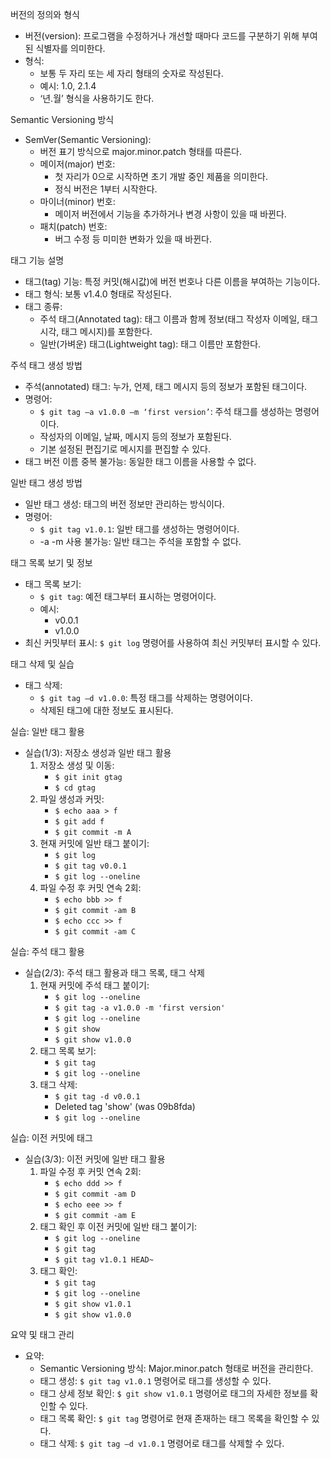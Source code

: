 버전의 정의와 형식
- 버전(version): 프로그램을 수정하거나 개선할 때마다 코드를 구분하기 위해 부여된 식별자를 의미한다.
- 형식:
  - 보통 두 자리 또는 세 자리 형태의 숫자로 작성된다.
  - 예시: 1.0, 2.1.4
  - ‘년.월’ 형식을 사용하기도 한다.

Semantic Versioning 방식
- SemVer(Semantic Versioning): 
  - 버전 표기 방식으로 major.minor.patch 형태를 따른다.
  - 메이저(major) 번호:
    - 첫 자리가 0으로 시작하면 초기 개발 중인 제품을 의미한다.
    - 정식 버전은 1부터 시작한다.
  - 마이너(minor) 번호:
    - 메이저 버전에서 기능을 추가하거나 변경 사항이 있을 때 바뀐다.
  - 패치(patch) 번호:
    - 버그 수정 등 미미한 변화가 있을 때 바뀐다.

태그 기능 설명
- 태그(tag) 기능: 특정 커밋(해시값)에 버전 번호나 다른 이름을 부여하는 기능이다.
- 태그 형식: 보통 v1.4.0 형태로 작성된다.
- 태그 종류:
  - 주석 태그(Annotated tag): 태그 이름과 함께 정보(태그 작성자 이메일, 태그 시각, 태그 메시지)를 포함한다.
  - 일반(가벼운) 태그(Lightweight tag): 태그 이름만 포함한다.

주석 태그 생성 방법
- 주석(annotated) 태그: 누가, 언제, 태그 메시지 등의 정보가 포함된 태그이다.
- 명령어:
  - `$ git tag –a v1.0.0 –m ‘first version’`: 주석 태그를 생성하는 명령어이다.
  - 작성자의 이메일, 날짜, 메시지 등의 정보가 포함된다.
  - 기본 설정된 편집기로 메시지를 편집할 수 있다.
- 태그 버전 이름 중복 불가능: 동일한 태그 이름을 사용할 수 없다.

일반 태그 생성 방법
- 일반 태그 생성: 태그의 버전 정보만 관리하는 방식이다.
- 명령어:
  - `$ git tag v1.0.1`: 일반 태그를 생성하는 명령어이다.
  - -a -m 사용 불가능: 일반 태그는 주석을 포함할 수 없다.

태그 목록 보기 및 정보
- 태그 목록 보기: 
  - `$ git tag`: 예전 태그부터 표시하는 명령어이다.
  - 예시: 
    - v0.0.1
    - v1.0.0
- 최신 커밋부터 표시: `$ git log` 명령어를 사용하여 최신 커밋부터 표시할 수 있다.

태그 삭제 및 실습
- 태그 삭제: 
  - `$ git tag –d v1.0.0`: 특정 태그를 삭제하는 명령어이다.
  - 삭제된 태그에 대한 정보도 표시된다.

실습: 일반 태그 활용
- 실습(1/3): 저장소 생성과 일반 태그 활용
  1. 저장소 생성 및 이동:
     - `$ git init gtag`
     - `$ cd gtag`
  2. 파일 생성과 커밋:
     - `$ echo aaa > f`
     - `$ git add f`
     - `$ git commit -m A`
  3. 현재 커밋에 일반 태그 붙이기:
     - `$ git log`
     - `$ git tag v0.0.1`
     - `$ git log --oneline`
  4. 파일 수정 후 커밋 연속 2회:
     - `$ echo bbb >> f`
     - `$ git commit -am B`
     - `$ echo ccc >> f`
     - `$ git commit -am C`

실습: 주석 태그 활용
- 실습(2/3): 주석 태그 활용과 태그 목록, 태그 삭제
  1. 현재 커밋에 주석 태그 붙이기:
     - `$ git log --oneline`
     - `$ git tag -a v1.0.0 -m 'first version'`
     - `$ git log --oneline`
     - `$ git show`
     - `$ git show v1.0.0`
  2. 태그 목록 보기:
     - `$ git tag`
     - `$ git log --oneline`
  3. 태그 삭제:
     - `$ git tag -d v0.0.1`
     - Deleted tag 'show' (was 09b8fda)
     - `$ git log --oneline`

실습: 이전 커밋에 태그
- 실습(3/3): 이전 커밋에 일반 태그 활용
  1. 파일 수정 후 커밋 연속 2회:
     - `$ echo ddd >> f`
     - `$ git commit -am D`
     - `$ echo eee >> f`
     - `$ git commit -am E`
  2. 태그 확인 후 이전 커밋에 일반 태그 붙이기:
     - `$ git log --oneline`
     - `$ git tag`
     - `$ git tag v1.0.1 HEAD~`
  3. 태그 확인:
     - `$ git tag`
     - `$ git log --oneline`
     - `$ git show v1.0.1`
     - `$ git show v1.0.0`

요약 및 태그 관리
- 요약: 
  - Semantic Versioning 방식: Major.minor.patch 형태로 버전을 관리한다.
  - 태그 생성: `$ git tag v1.0.1` 명령어로 태그를 생성할 수 있다.
  - 태그 상세 정보 확인: `$ git show v1.0.1` 명령어로 태그의 자세한 정보를 확인할 수 있다.
  - 태그 목록 확인: `$ git tag` 명령어로 현재 존재하는 태그 목록을 확인할 수 있다.
  - 태그 삭제: `$ git tag –d v1.0.1` 명령어로 태그를 삭제할 수 있다.
